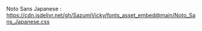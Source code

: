 Noto Sans Japanese : https://cdn.jsdelivr.net/gh/SazumiVicky/fonts_asset_embed@main/Noto_Sans_Japanese.css
